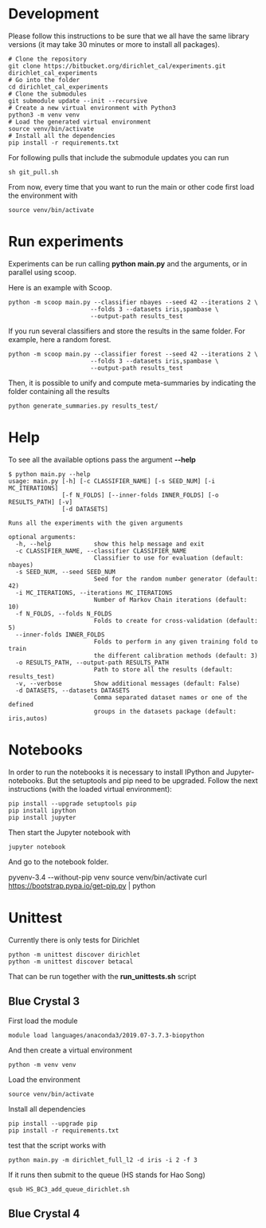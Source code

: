 # Development

Please follow this instructions to be sure that we all have the same library
versions (it may take 30 minutes or more to install all packages).

```
# Clone the repository
git clone https://bitbucket.org/dirichlet_cal/experiments.git dirichlet_cal_experiments
# Go into the folder
cd dirichlet_cal_experiments
# Clone the submodules
git submodule update --init --recursive
# Create a new virtual environment with Python3
python3 -m venv venv
# Load the generated virtual environment
source venv/bin/activate
# Install all the dependencies
pip install -r requirements.txt
```

For following pulls that include the submodule updates you can run

```
sh git_pull.sh
```

From now, every time that you want to run the main or other code first load the
environment with

```
source venv/bin/activate
```

# Run experiments

Experiments can be run calling __python main.py__ and the arguments, or in
parallel using scoop.

Here is an example with Scoop.

```
python -m scoop main.py --classifier nbayes --seed 42 --iterations 2 \
                       --folds 3 --datasets iris,spambase \
                       --output-path results_test
```

If you run several classifiers and store the results in the same folder. For
example, here a random forest.

```
python -m scoop main.py --classifier forest --seed 42 --iterations 2 \
                       --folds 3 --datasets iris,spambase \
                       --output-path results_test
```

Then, it is possible to unify and compute meta-summaries by indicating the
folder containing all the results

```
python generate_summaries.py results_test/
```

# Help

To see all the available options pass the argument __--help__

```
$ python main.py --help
usage: main.py [-h] [-c CLASSIFIER_NAME] [-s SEED_NUM] [-i MC_ITERATIONS]
               [-f N_FOLDS] [--inner-folds INNER_FOLDS] [-o RESULTS_PATH] [-v]
               [-d DATASETS]

Runs all the experiments with the given arguments

optional arguments:
  -h, --help            show this help message and exit
  -c CLASSIFIER_NAME, --classifier CLASSIFIER_NAME
                        Classifier to use for evaluation (default: nbayes)
  -s SEED_NUM, --seed SEED_NUM
                        Seed for the random number generator (default: 42)
  -i MC_ITERATIONS, --iterations MC_ITERATIONS
                        Number of Markov Chain iterations (default: 10)
  -f N_FOLDS, --folds N_FOLDS
                        Folds to create for cross-validation (default: 5)
  --inner-folds INNER_FOLDS
                        Folds to perform in any given training fold to train
                        the different calibration methods (default: 3)
  -o RESULTS_PATH, --output-path RESULTS_PATH
                        Path to store all the results (default: results_test)
  -v, --verbose         Show additional messages (default: False)
  -d DATASETS, --datasets DATASETS
                        Comma separated dataset names or one of the defined
                        groups in the datasets package (default: iris,autos)
```

# Notebooks

In order to run the notebooks it is necessary to install IPython and
Jupyter-notebooks. But the setuptools and pip need to be upgraded.
Follow the next instructions (with the loaded virtual environment):

```
pip install --upgrade setuptools pip
pip install ipython
pip install jupyter
```

Then start the Jupyter notebook with

```
jupyter notebook
```

And go to the notebook folder.



pyvenv-3.4 --without-pip venv
source venv/bin/activate
curl https://bootstrap.pypa.io/get-pip.py | python


# Unittest

Currently there is only tests for Dirichlet

    python -m unittest discover dirichlet
    python -m unittest discover betacal

That can be run together with the **run_unittests.sh** script

## Blue Crystal 3

First load the module

```
module load languages/anaconda3/2019.07-3.7.3-biopython
```

And then create a virtual environment

```
python -m venv venv
```

Load the environment 

```
source venv/bin/activate
```

Install all dependencies

```
pip install --upgrade pip
pip install -r requirements.txt
```

test that the script works with 

```
python main.py -m dirichlet_full_l2 -d iris -i 2 -f 3
```

If it runs then submit to the queue (HS stands for Hao Song)

```
qsub HS_BC3_add_queue_dirichlet.sh
```

## Blue Crystal 4
